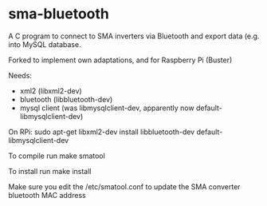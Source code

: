 # sma-bluetooth
A C program to connect to SMA inverters via Bluetooth and export data (e.g. into MySQL database.

Forked to implement own adaptations, and for Raspberry Pi (Buster)

Needs:
* xml2 (libxml2-dev)
* bluetooth (libbluetooth-dev)
* mysql client (was libmysqlclient-dev, apparently now default-libmysqlclient-dev)

On RPi:
sudo apt-get libxml2-dev install libbluetooth-dev default-libmysqlclient-dev

To compile run make smatool

To install run make install

Make sure you edit the /etc/smatool.conf to update the SMA converter bluetooth MAC address
